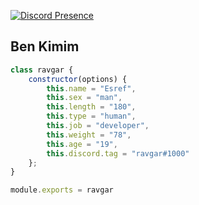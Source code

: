 [![Discord Presence](https://lanyard-profile-readme.vercel.app/api/931903214926856202?hideDiscrim=true)](https://discord.com/users/931903214926856202)

<h2>Ben Kimim</h2>

```js
class ravgar {
    constructor(options) {
        this.name = "Esref",
        this.sex = "man",
        this.length = "180",
        this.type = "human",
        this.job = "developer",
        this.weight = "78",
        this.age = "19",
        this.discord.tag = "ravgar#1000"
    };
}

module.exports = ravgar
```
